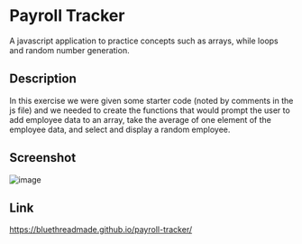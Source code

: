 # Payroll Tracker
A javascript application to practice concepts such as arrays, while loops and random number generation.

## Description
In this exercise we were given some starter code (noted by comments in the js file) and we needed to create the functions that would prompt the user to add employee data to an array, take the average of one element of the employee data, and select and display a random employee.

## Screenshot
![image](https://github.com/bluethreadmade/payroll-tracker/assets/169301676/f7dd97f1-51f0-4e97-86fb-35526a16f3f7)

## Link
https://bluethreadmade.github.io/payroll-tracker/
